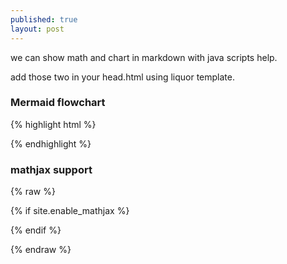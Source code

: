 ```yaml
---
published: true
layout: post
---
```

we can show math and chart in markdown with java scripts help.

add those two in your head.html using liquor template. 


### Mermaid flowchart

{% highlight html %}

<script src="//cdn.rawgit.com/knsv/mermaid/master/dist/mermaid.min.js"></script>
<link rel="stylesheet" href="//cdn.rawgit.com/knsv/mermaid/master/dist/mermaid.css">
<script>mermaid.initialize({startOnLoad:true});</script>

{% endhighlight %}


### mathjax support 


{% raw %}

   <!-- MathJax -->
   {% if site.enable_mathjax %}
   <script type="text/javascript" src="//cdn.mathjax.org/mathjax/latest/MathJax.js?config=TeX-AMS-MML_HTMLorMML">
   </script>
   {% endif %}

{% endraw %}
